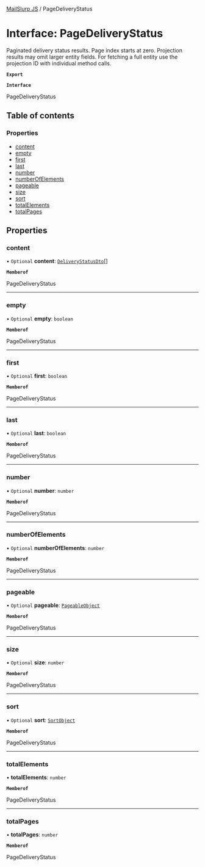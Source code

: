 [MailSlurp JS](../README.md) / PageDeliveryStatus

# Interface: PageDeliveryStatus

Paginated delivery status results. Page index starts at zero. Projection results may omit larger entity fields. For fetching a full entity use the projection ID with individual method calls.

**`Export`**

**`Interface`**

PageDeliveryStatus

## Table of contents

### Properties

- [content](PageDeliveryStatus.md#content)
- [empty](PageDeliveryStatus.md#empty)
- [first](PageDeliveryStatus.md#first)
- [last](PageDeliveryStatus.md#last)
- [number](PageDeliveryStatus.md#number)
- [numberOfElements](PageDeliveryStatus.md#numberofelements)
- [pageable](PageDeliveryStatus.md#pageable)
- [size](PageDeliveryStatus.md#size)
- [sort](PageDeliveryStatus.md#sort)
- [totalElements](PageDeliveryStatus.md#totalelements)
- [totalPages](PageDeliveryStatus.md#totalpages)

## Properties

### content

• `Optional` **content**: [`DeliveryStatusDto`](DeliveryStatusDto.md)[]

**`Memberof`**

PageDeliveryStatus

___

### empty

• `Optional` **empty**: `boolean`

**`Memberof`**

PageDeliveryStatus

___

### first

• `Optional` **first**: `boolean`

**`Memberof`**

PageDeliveryStatus

___

### last

• `Optional` **last**: `boolean`

**`Memberof`**

PageDeliveryStatus

___

### number

• `Optional` **number**: `number`

**`Memberof`**

PageDeliveryStatus

___

### numberOfElements

• `Optional` **numberOfElements**: `number`

**`Memberof`**

PageDeliveryStatus

___

### pageable

• `Optional` **pageable**: [`PageableObject`](PageableObject.md)

**`Memberof`**

PageDeliveryStatus

___

### size

• `Optional` **size**: `number`

**`Memberof`**

PageDeliveryStatus

___

### sort

• `Optional` **sort**: [`SortObject`](SortObject.md)

**`Memberof`**

PageDeliveryStatus

___

### totalElements

• **totalElements**: `number`

**`Memberof`**

PageDeliveryStatus

___

### totalPages

• **totalPages**: `number`

**`Memberof`**

PageDeliveryStatus
